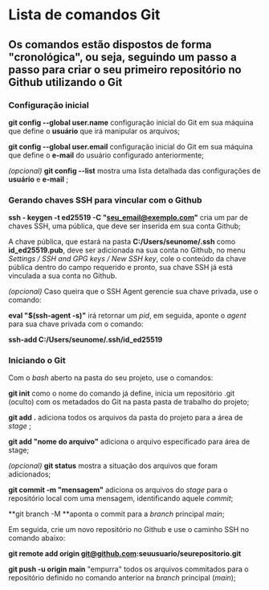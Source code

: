 # Lista de comandos Git #

## Os comandos estão dispostos de forma "cronológica", ou seja, seguindo um passo a passo para criar o seu primeiro repositório no Github utilizando o Git ##



### Configuração inicial ###

**git config  --global user.name** configuração inicial do Git em sua máquina que define o **usuário** que irá manipular os arquivos;

**git config --global user.email** configuração inicial do Git em sua máquina que define o **e-mail** do usuário configurado anteriormente;

*(opcional)* **git config --list** mostra uma lista detalhada das configurações de **usuário** e **e-mail** ;

### Gerando chaves SSH para vincular com o Github ###

**ssh - keygen -t ed25519 -C "[seu_email@exemplo.com]()"** cria um par de chaves SSH, uma pública, que deve ser inserida em sua conta Github;

A chave pública, que estará na pasta **C:/Users/seunome/.ssh**  como **id_ed25519.pub**, deve ser adicionada na sua conta no Github, no menu *Settings / SSH and GPG keys / New SSH key*, cole o conteúdo da chave pública dentro do campo requerido e pronto, sua chave SSH já está vinculada a sua conta no Github.

*(opcional)* Caso queira que o SSH Agent gerencie  sua chave privada, use o comando:

**eval "$(ssh-agent  -s)"** irá retornar um *pid*, em seguida, aponte o *agent* para sua chave privada com o comando:

**ssh-add C:/Users/seunome/\.ssh/id_ed25519**

### Iniciando o Git ###

Com o *bash* aberto na pasta do seu projeto, use o comandos:

**git init**  como o nome do comando já define, inicia um repositório .git (oculto) com os metadados do Git na pasta pasta de trabalho do projeto;

**git add .** adiciona todos os arquivos da pasta do projeto para a área de *stage* ;

**git add "nome do arquivo"** adiciona o arquivo especificado para área de stage;

*(opcional)* **git status** mostra a situação dos arquivos que foram adicionados;

**git commit -m "mensagem"** adiciona os arquivos do *stage* para o repositório local com uma mensagem, identificando aquele *commit*;

**git branch -M **aponta o commit para a *branch* principal *main*;

Em seguida, crie um novo repositório no Github e  use o caminho SSH no comando abaixo:

**git remote add origin git@github.com:seuusuario/seurepositorio.git** 

**git push -u origin main** "empurra" todos os arquivos commitados para o repositório definido no comando anterior na *branch* principal (*main*);





